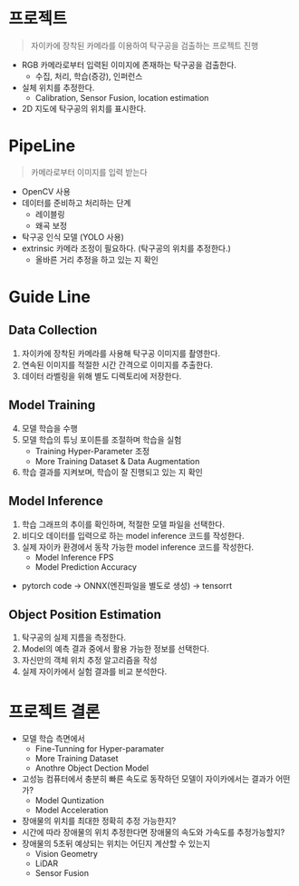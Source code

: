 # 프로젝트
> 자이카에 장착된 카메라를 이용하여 탁구공을 검출하는 프로젝트 진행
+ RGB 카메라로부터 입력된 이미지에 존재하는 탁구공을 검출한다.
  + 수집, 처리, 학습(증강), 인퍼런스
+ 실체 위치를 추정한다. 
  + Calibration, Sensor Fusion, location estimation
+ 2D 지도에 탁구공의 위치를 표시한다.

# PipeLine
> 카메라로부터 이미지를 입력 받는다 
+ OpenCV 사용
+ 데이터를 준비하고 처리하는 단계
  + 레이블링
  + 왜곡 보정
+ 탁구공 인식 모델 (YOLO 사용)
+ extrinsic 카메라 조정이 필요하다. (탁구공의 위치를 추정한다.)
  + 올바른 거리 추정을 하고 있는 지 확인

# Guide Line
## Data Collection
1. 자이카에 장착된 카메라를 사용해 탁구공 이미지를 촬영한다.
2. 연속된 이미지를 적절한 시간 간격으로 이미지를 추출한다. 
3. 데이터 라벨링을 위해 별도 디렉토리에 저장한다.
## Model Training
4. 모델 학습을 수행
5. 모델 학습의 튜닝 포이튼를 조절하며 학습을 실험
   + Training Hyper-Parameter 조정
   + More Training Dataset & Data Augmentation
6. 학습 결과를 지켜보며, 학습이 잘 진행되고 있는 지 확인

## Model Inference
1. 학습 그래프의 추이를 확인하며, 적절한 모델 파일을 선택한다. 
2. 비디오 데이터를 입력으로 하는 model inference 코드를 작성한다. 
3. 실제 자이카 환경에서 동작 가능한 model inference 코드를 작성한다.
   + Model Inference FPS
   + Model Prediction Accuracy

+ pytorch code -> ONNX(엔진파일을 별도로 생성) -> tensorrt

## Object Position Estimation
1. 탁구공의 실제 지름을 측정한다. 
2. Model의 예측 결과 중에서 활용 가능한 정보를 선택한다. 
3. 자신만의 객체 위치 추정 알고리즘을 작성
4. 실제 자이카에서 실험 결과를 비교 분석한다. 

# 프로젝트 결론
+ 모델 학습 측면에서
  + Fine-Tunning for Hyper-paramater
  + More Training Dataset
  + Anothre Object Dection Model
+ 고성능 컴퓨터에서 충분히 빠른 속도로 동작하던 모델이 자이카에서는 결과가 어떤가?
  + Model Quntization
  + Model Acceleration
+ 장애물의 위치를 최대한 정확히 추정 가능한지?
+ 시간에 따라 장애물의 위치 추정한다면 장애물의 속도와 가속도를 추정가능할지?
+ 장애물의 5초뒤 예상되는 위치는 어딘지 계산할 수 있는지
  + Vision Geometry
  + LiDAR
  + Sensor Fusion
